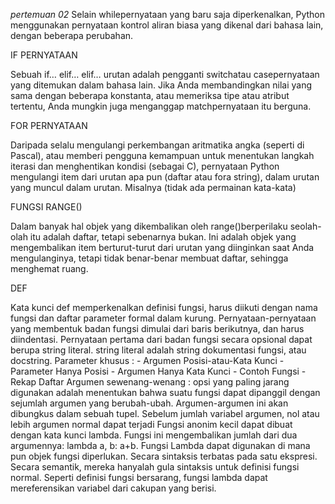 *pertemuan 02*
Selain whilepernyataan yang baru saja diperkenalkan, Python menggunakan pernyataan kontrol aliran biasa yang dikenal dari bahasa lain, dengan beberapa perubahan.

IF PERNYATAAN

Sebuah if… elif… elif… urutan adalah pengganti switchatau casepernyataan yang ditemukan dalam bahasa lain.
Jika Anda membandingkan nilai yang sama dengan beberapa konstanta, atau memeriksa tipe atau atribut tertentu, Anda mungkin juga menganggap matchpernyataan itu berguna.

FOR PERNYATAAN

Daripada selalu mengulangi perkembangan aritmatika angka (seperti di Pascal), atau memberi pengguna kemampuan untuk menentukan langkah iterasi dan menghentikan kondisi (sebagai C), pernyataan Python mengulangi item dari urutan apa pun (daftar atau fora string), dalam urutan yang muncul dalam urutan. Misalnya (tidak ada permainan kata-kata)

FUNGSI RANGE()

Dalam banyak hal objek yang dikembalikan oleh range()berperilaku seolah-olah itu adalah daftar, tetapi sebenarnya bukan. Ini adalah objek yang mengembalikan item berturut-turut dari urutan yang diinginkan saat Anda mengulanginya, tetapi tidak benar-benar membuat daftar, sehingga menghemat ruang.

DEF

Kata kunci def memperkenalkan definisi fungsi, harus diikuti dengan nama fungsi dan daftar parameter formal dalam kurung. Pernyataan-pernyataan yang membentuk badan fungsi dimulai dari baris berikutnya, dan harus diindentasi. Pernyataan pertama dari badan fungsi secara opsional dapat berupa string literal. string literal adalah string dokumentasi fungsi, atau docstring.
Parameter khusus : - Argumen Posisi-atau-Kata Kunci - Parameter Hanya Posisi - Argumen Hanya Kata Kunci - Contoh Fungsi - Rekap Daftar Argumen sewenang-wenang : opsi yang paling jarang digunakan adalah menentukan bahwa suatu fungsi dapat dipanggil dengan sejumlah argumen yang berubah-ubah. Argumen-argumen ini akan dibungkus dalam sebuah tupel. Sebelum jumlah variabel argumen, nol atau lebih argumen normal dapat terjadi Fungsi anonim kecil dapat dibuat dengan kata kunci lambda. Fungsi ini mengembalikan jumlah dari dua argumennya: lambda a, b: a+b. Fungsi Lambda dapat digunakan di mana pun objek fungsi diperlukan. Secara sintaksis terbatas pada satu ekspresi. Secara semantik, mereka hanyalah gula sintaksis untuk definisi fungsi normal. Seperti definisi fungsi bersarang, fungsi lambda dapat mereferensikan variabel dari cakupan yang berisi.

